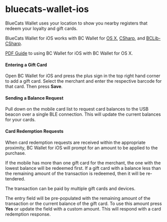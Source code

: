 # bluecats-wallet-ios

BlueCats Wallet uses your location to show you nearby registers that redeem your loyalty and gift cards.

BlueCats Wallet for iOS works with BC Wallet for [OS X](https://github.com/bluecats/bluecats-wallet-osx), [CSharp](https://github.com/bluecats/bluecats-wallet-csharp), and [BCLib-CSharp](https://github.com/bluecats/bclib-csharp).  

[PDF Guide](https://drive.google.com/file/d/0BxJOlyJ2qnYqX3dGbklhOHdKb0E/view?usp=sharing) to using BC Wallet for iOS with BC Wallet for OS X.

#### Entering a Gift Card
Open BC Wallet for iOS and press the plus sign in the top right hand corner to add a gift card.  Select the merchant and enter the respective barcode for that card. Then press **Save**.

#### Sending a Balance Request
Pull down on the mobile card list to request card balances to the USB beacon over a single BLE connection.  This will update the current balances for your cards.

#### Card Redemption Requests
When card redemption requests are received within the appropriate proximity, BC Wallet for iOS will prompt for an amount to be applied to the purchase.

If the mobile has more than one gift card for the merchant, the one with the lowest balance will be redeemed first. If a gift card with a balance less than the remaining amount of the transaction is redeemed, then it will be re-tendered.

The transaction can be paid by multiple gift cards and devices. 

The entry field will be pre-populated with the remaining amount of the transaction or the current balance of the gift card. To use this amount press **Yes** or update the field with a custom amount.  This will respond with a card redemption response.
